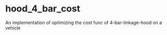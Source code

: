 # hood_4_bar_cost
An implementation of optimizing the cost func of  4-bar-linkage-hood on a vehicle
